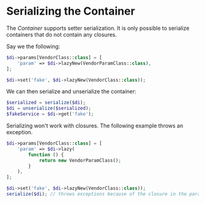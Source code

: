 # Serializing the Container

The _Container_ supports setter serialization. It is only possible to serialize containers that do not contain any closures.

Say we the following:

```php
$di->params[VendorClass::class] = [
    'param' => $di->lazyNew(VendorParamClass::class),
];

$di->set('fake', $di->lazyNew(VendorClass::class));
```

We can then serialize and unserialize the container:

```php
$serialized = serialize($di);
$di = unserialize($serialized);
$fakeService = $di->get('fake');
```

Serializing won't work with closures. The following example throws an exception.

```php
$di->params[VendorClass::class] = [
    'param' => $di->lazy(
        function () {
            return new VendorParamClass();
        }
    ),
];

$di->set('fake', $di->lazyNew(VendorClass::class));
serialize($di); // throws exceptions because of the closure in the params of VendorClass::class.
```